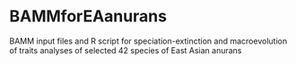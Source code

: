 # BAMMforEAanurans
BAMM input files and R script for speciation-extinction and macroevolution of traits analyses of selected 42 species of East Asian anurans
